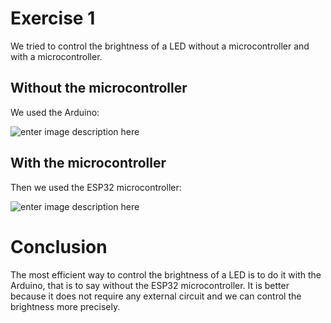 ﻿# Exercise 1

We tried to control the brightness of a LED without a microcontroller and with a microcontroller.

## Without the microcontroller

We used the Arduino:

![enter image description here](https://lh3.googleusercontent.com/t3Ag_Pi-IQFDqWTfhwLwjI6EMnrpG-ALhgGQ4j39O7R8jCVOdd76ka7lonX2jy_B3BZLVcjmlis)

## With the microcontroller

Then we used the ESP32 microcontroller:

![enter image description here](https://lh3.googleusercontent.com/Uj-TSq7StU154RVDQ6n0dw7x-qKKLZhB37EbM-T4bYHWRbNrqphou-E7Z5f8AUR49UZR50UF2zk)

# Conclusion

The most efficient way to control the brightness of a LED is to do it with the Arduino, that is to say without the ESP32 microcontroller. It is better because it does not require any external circuit and we can control the brightness more precisely.
